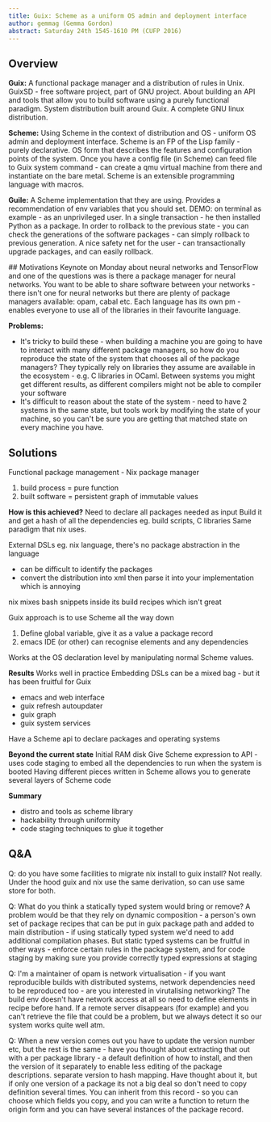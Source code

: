 ```yaml
---
title: Guix: Scheme as a uniform OS admin and deployment interface
author: gemmag (Gemma Gordon)
abstract: Saturday 24th 1545-1610 PM (CUFP 2016)
---
```

## Overview

**Guix:**
A functional package manager and a distribution of rules in Unix. GuixSD - free software project, part of GNU project. About building an API and tools that allow you to build software using a purely functional paradigm. System distribution built around Guix. A complete GNU linux distribution.

**Scheme:**
Using Scheme in the context of distribution and OS - uniform OS admin and deployment interface. Scheme is an FP of the Lisp family - purely declarative. OS form that describes the features and configuration points of the system. Once you have a config file (in Scheme) can feed file to Guix system command - can create a qmu virtual machine from there and instantiate on the bare metal. Scheme is an extensible programming language with macros.

**Guile:**
A Scheme implementation that they are using. Provides a recommendation of env variables that you should set.
DEMO: on terminal as example - as an unprivileged user. In a single transaction - he then installed Python as a package. In order to rollback to the previous state - you can check the generations of the software packages - can simply rollback to previous generation. A nice safety net for the user - can transactionally upgrade packages, and can easily rollback.

## Motivations
Keynote on Monday about neural networks and TensorFlow and one of the questions was is there a package manager for neural networks. You want to be able to share software between your networks - there isn't one for neural networks but there are plenty of package managers available: opam, cabal etc. Each language has its own pm - enables everyone to use all of the libraries in their favourite language.

**Problems:**

- It's tricky to build these - when building a machine you are going to have to interact with many different package managers, so how do you reproduce the state of the system that chooses all of the package managers? They typically rely on libraries they assume are available in the ecosystem - e.g. C libraries in OCaml. Between systems you might get different results, as different compilers might not be able to compiler your software
- It's difficult to reason about the state of the system - need to have 2 systems in the same state, but tools work by modifying the state of your machine, so you can't be sure you are getting that matched state on every machine you have.

## Solutions
Functional package management - Nix package manager

1) build process = pure function
2) built software = persistent graph of immutable values

**How is this achieved?**
Need to declare all packages needed as input
Build it and get a hash of all the dependencies eg. build scripts, C libraries
Same paradigm that nix uses.

External DSLs eg. nix language, there's no package abstraction in the language

- can be difficult to identify the packages
- convert the distribution into xml then parse it into your implementation which is annoying

nix mixes bash snippets inside its build recipes which isn't great

Guix approach is to use Scheme all the way down
1) Define global variable, give it as a value a package record
2) emacs IDE (or other) can recognise elements and any dependencies

Works at the OS declaration level by manipulating normal Scheme values.

**Results**
Works well in practice
Embedding DSLs can be a mixed bag - but it has been fruitful for Guix

- emacs and web interface
- guix refresh autoupdater
- guix graph
- guix system services

Have a Scheme api to declare packages and operating systems

**Beyond the current state**
Initial RAM disk
Give Scheme expression to API - uses code staging to embed all the dependencies to run when the system is booted
Having different pieces written in Scheme allows you to generate several layers of Scheme code

**Summary**

- distro and tools as scheme library
- hackability through uniformity
- code staging techniques to glue it together

## Q&A

Q: do you have some facilities to migrate nix install to guix install? Not really. Under the hood guix and nix use the same derivation, so can use same store for both.

Q: What do you think a statically typed system would bring or remove? A problem would be that they rely on dynamic composition - a person's own set of package recipes that can be put in guix package path and added to main distribution - if using statically typed system we'd need to add additional compilation phases. But static typed systems can be fruitful in other ways - enforce certain rules in the package system, and for code staging by making sure you provide correctly typed expressions at staging

Q: I'm a maintainer of opam is network virtualisation - if you want reproducible builds with distributed systems, network dependencies need to be reproduced too - are you interested in virutalising networking? The build env doesn't have network access at all so need to define elements in recipe before hand. If a remote server disappears (for example) and you can't retrieve the file that could be a problem, but we always detect it so our system works quite well atm.

Q: When a new version comes out you have to update the version number etc, but the rest is the same - have you thought about extracting that out with a per package library - a default definition of how to install, and then the version of it separately to enable less editing of the package descriptions. separate version to hash mapping. Have thought about it, but if only one version of a package its not a big deal so don't need to copy definition several times. You can inherit from this record - so you can choose which fields you copy, and you can write a function to return the origin form and you can have several instances of the package record.

